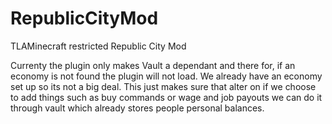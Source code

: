 # RepublicCityMod
TLAMinecraft restricted Republic City Mod

Currenty the plugin only makes Vault a dependant and there for, if an economy is not found the plugin will not load.
We already have an economy set up so its not a big deal. This just makes sure that alter on if we choose to add things such as buy commands or wage and job payouts we can do it through vault which already stores people personal balances.


